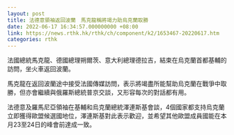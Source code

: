 ```yaml
---
layout: post
title: 法德意領袖返回波蘭　馬克龍稱將竭力助烏克蘭取勝
date: 2022-06-17 16:34:57.000000000 +08:00
link: https://news.rthk.hk/rthk/ch/component/k2/1653467-20220617.htm
categories: rthk
---
```


法國總統馬克龍、德國總理朔爾茨、意大利總理德拉吉，結束在烏克蘭首都基輔的訪問，坐火車返回波蘭。

馬克龍在返回波蘭途中接受法國傳媒訪問，表示將竭盡所能幫助烏克蘭在戰爭中取勝，但亦會繼續與俄羅斯總統普京交談，又形容每次的對話都有用。

法德意及羅馬尼亞領袖在基輔和烏克蘭總統澤連斯基會談，4個國家都支持烏克蘭立即獲得歐盟候選國地位，澤連斯基對此表示歡迎，並希望其他歐盟成員國能在本月23至24日的峰會前達成一致。
